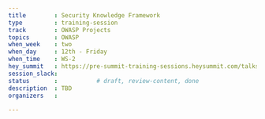 ```yaml
---
title        : Security Knowledge Framework
type         : training-session
track        : OWASP Projects
topics       : OWASP
when_week    : two
when_day     : 12th - Friday
when_time    : WS-2
hey_summit   : https://pre-summit-training-sessions.heysummit.com/talks/security-knowledge-framework/
session_slack:
status       :           # draft, review-content, done
description  : TBD
organizers   : 
       
---
```

